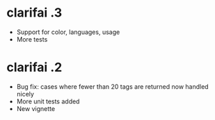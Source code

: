 # clarifai .3

* Support for color, languages, usage 
* More tests

# clarifai .2

* Bug fix: cases where fewer than 20 tags are returned now handled nicely  
* More unit tests added  
* New vignette  
  